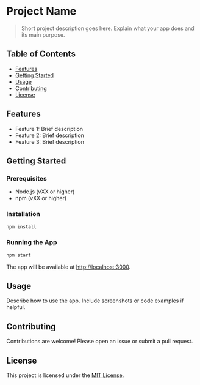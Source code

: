 # Project Name

> Short project description goes here. Explain what your app does and its main purpose.

## Table of Contents
- [Features](#features)
- [Getting Started](#getting-started)
- [Usage](#usage)
- [Contributing](#contributing)
- [License](#license)

## Features
- Feature 1: Brief description
- Feature 2: Brief description
- Feature 3: Brief description

## Getting Started

### Prerequisites
- Node.js (vXX or higher)
- npm (vXX or higher)

### Installation
```bash
npm install
```

### Running the App
```bash
npm start
```
The app will be available at [http://localhost:3000](http://localhost:3000).

## Usage
Describe how to use the app. Include screenshots or code examples if helpful.

## Contributing
Contributions are welcome! Please open an issue or submit a pull request.

## License
This project is licensed under the [MIT License](LICENSE).
